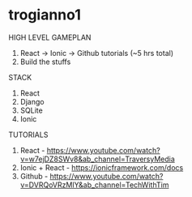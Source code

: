 # trogianno1

HIGH LEVEL GAMEPLAN
1. React -> Ionic -> Github tutorials (~5 hrs total)
2. Build the stuffs

STACK
1. React
2. Django
3. SQLite
4. Ionic

TUTORIALS
1. React - https://www.youtube.com/watch?v=w7ejDZ8SWv8&ab_channel=TraversyMedia
2. Ionic + React - https://ionicframework.com/docs
3. Github - https://www.youtube.com/watch?v=DVRQoVRzMIY&ab_channel=TechWithTim
